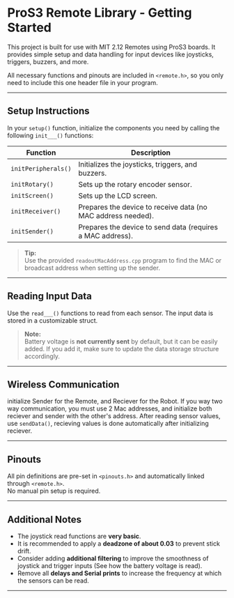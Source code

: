 
# ProS3 Remote Library - Getting Started

This project is built for use with MIT 2.12 Remotes using ProS3 boards. It provides simple setup and data handling for input devices like joysticks, triggers, buzzers, and more.

All necessary functions and pinouts are included in `<remote.h>`, so you only need to include this one header file in your program.

---

## Setup Instructions

In your `setup()` function, initialize the components you need by calling the following `init___()` functions:

| Function         | Description                                                  |
| ---------------- | ------------------------------------------------------------- |
| `initPeripherals()` | Initializes the joysticks, triggers, and buzzers.             |
| `initRotary()`      | Sets up the rotary encoder sensor.                           |
| `initScreen()`      | Sets up the LCD screen.                                       |
| `initReceiver()`    | Prepares the device to receive data (no MAC address needed).  |
| `initSender()`      | Prepares the device to send data (requires a MAC address).    |

> **Tip:**  
> Use the provided `readoutMacAddress.cpp` program to find the MAC or broadcast address when setting up the sender.

---

## Reading Input Data

Use the `read___()` functions to read from each sensor. The input data is stored in a customizable struct.

> **Note:**  
> Battery voltage is **not currently sent** by default, but it can be easily added. If you add it, make sure to update the data storage structure accordingly.

---

## Wireless Communication

initialize Sender for the Remote, and Reciever for the Robot. If you way two way communication, you must use 2 Mac addresses, and initialize both reciever and sender with the other's address. After reading sensor values, use `sendData()`, recieving values is done automatically after initializing reciever.

---

## Pinouts

All pin definitions are pre-set in `<pinouts.h>` and automatically linked through `<remote.h>`.  
No manual pin setup is required.

---

## Additional Notes

- The joystick read functions are **very basic**.
- It is recommended to apply a **deadzone of about 0.03** to prevent stick drift.
- Consider adding **additional filtering** to improve the smoothness of joystick and trigger inputs (See how the battery voltage is read).
- Remove all **delays and Serial prints** to increase the frequency at which the sensors can be read.

---




